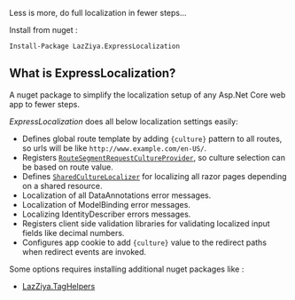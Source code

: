 Less is more, do full localization in fewer steps...

Install from nuget :
````
Install-Package LazZiya.ExpressLocalization
````

## What is ExpressLocalization? 
A nuget package to simplify the localization setup of any Asp.Net Core web app to fewer steps. 

_ExpressLocalization_ does all below localization settings easily:

- Defines global route template by adding `{culture}` pattern to all routes, so urls will be like `http://www.example.com/en-US/`.
- Registers [`RouteSegmentRequestCultureProvider`][1], so culture selection can be based on route value.
- Defines [`SharedCultureLocalizer`][3] for localizing all razor pages depending on a shared resource.
- Localization of all DataAnnotations error messages.
- Localization of ModelBinding error messages.
- Localizing IdentityDescriber errors messages.
- Registers client side validation libraries for validating localized input fields like decimal numbers. 
- Configures app cookie to add `{culture}` value to the redirect paths when redirect events are invoked.

Some options requires installing additional nuget packages like : 
- [LazZiya.TagHelpers][5]

[1]:https://github.com/LazZiya/ExpressLocalization/blob/master/LazZiya.ExpressLocalization/RouteSegmentCultureProvider.cs
[3]:https://github.com/LazZiya/ExpressLocalization/blob/master/LazZiya.ExpressLocalization/SharedCultureLocalizer.cs
[5]:../LazZiya.TagHelpers/index.md